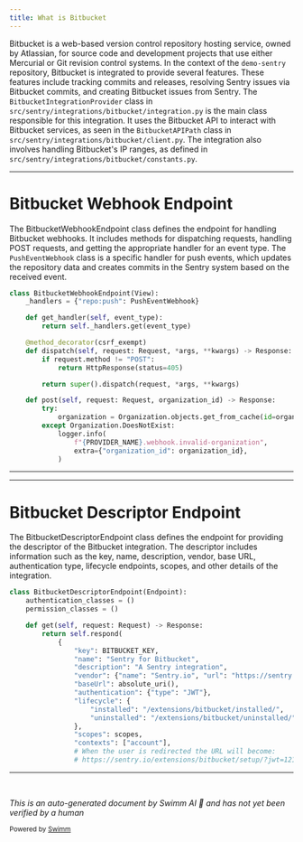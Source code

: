 ```yaml
---
title: What is Bitbucket
---
```

Bitbucket is a web-based version control repository hosting service, owned by Atlassian, for source code and development projects that use either Mercurial or Git revision control systems. In the context of the `demo-sentry` repository, Bitbucket is integrated to provide several features. These features include tracking commits and releases, resolving Sentry issues via Bitbucket commits, and creating Bitbucket issues from Sentry. The `BitbucketIntegrationProvider` class in `src/sentry/integrations/bitbucket/integration.py` is the main class responsible for this integration. It uses the Bitbucket API to interact with Bitbucket services, as seen in the `BitbucketAPIPath` class in `src/sentry/integrations/bitbucket/client.py`. The integration also involves handling Bitbucket's IP ranges, as defined in `src/sentry/integrations/bitbucket/constants.py`.

<SwmSnippet path="/src/sentry/integrations/bitbucket/webhook.py" line="109">

---

# Bitbucket Webhook Endpoint

The BitbucketWebhookEndpoint class defines the endpoint for handling Bitbucket webhooks. It includes methods for dispatching requests, handling POST requests, and getting the appropriate handler for an event type. The `PushEventWebhook` class is a specific handler for push events, which updates the repository data and creates commits in the Sentry system based on the received event.

```python
class BitbucketWebhookEndpoint(View):
    _handlers = {"repo:push": PushEventWebhook}

    def get_handler(self, event_type):
        return self._handlers.get(event_type)

    @method_decorator(csrf_exempt)
    def dispatch(self, request: Request, *args, **kwargs) -> Response:
        if request.method != "POST":
            return HttpResponse(status=405)

        return super().dispatch(request, *args, **kwargs)

    def post(self, request: Request, organization_id) -> Response:
        try:
            organization = Organization.objects.get_from_cache(id=organization_id)
        except Organization.DoesNotExist:
            logger.info(
                f"{PROVIDER_NAME}.webhook.invalid-organization",
                extra={"organization_id": organization_id},
            )
```

---

</SwmSnippet>

<SwmSnippet path="/src/sentry/integrations/bitbucket/descriptor.py" line="11">

---

# Bitbucket Descriptor Endpoint

The BitbucketDescriptorEndpoint class defines the endpoint for providing the descriptor of the Bitbucket integration. The descriptor includes information such as the key, name, description, vendor, base URL, authentication type, lifecycle endpoints, scopes, and other details of the integration.

```python
class BitbucketDescriptorEndpoint(Endpoint):
    authentication_classes = ()
    permission_classes = ()

    def get(self, request: Request) -> Response:
        return self.respond(
            {
                "key": BITBUCKET_KEY,
                "name": "Sentry for Bitbucket",
                "description": "A Sentry integration",
                "vendor": {"name": "Sentry.io", "url": "https://sentry.io/"},
                "baseUrl": absolute_uri(),
                "authentication": {"type": "JWT"},
                "lifecycle": {
                    "installed": "/extensions/bitbucket/installed/",
                    "uninstalled": "/extensions/bitbucket/uninstalled/",
                },
                "scopes": scopes,
                "contexts": ["account"],
                # When the user is redirected the URL will become:
                # https://sentry.io/extensions/bitbucket/setup/?jwt=1212121212
```

---

</SwmSnippet>

&nbsp;

*This is an auto-generated document by Swimm AI 🌊 and has not yet been verified by a human*

<SwmMeta version="3.0.0" repo-id="Z2l0aHViJTNBJTNBZGVtby1zZW50cnklM0ElM0Fzd2ltbWlv" repo-name="demo-sentry"><sup>Powered by [Swimm](/)</sup></SwmMeta>
